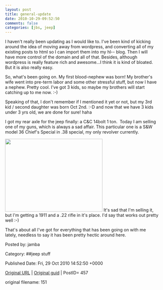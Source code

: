 ```yaml
---
layout: post
title: general-update
date: 2010-10-29-09:52:50
comments: false
categories: [jbs, jeep]
---
```


I haven't really been updating as I would like to.  I've been kind of kicking around the idea of moving away from wordpress, and converting all of my existing posts to html so I can import them into my hl-- blog.  Then I will have more control of the domain and all of that. Besides, although wordpress is really feature rich and awesome...I think it is kind of bloated.  But it is also really easy.

 So, what's been going on.  <!--more-->
My first blood-nephew was born!  My brother's wife went into pre-term labor and some other stressful stuff, but now I have a nephew. Pretty cool.  I've got 3 kids, so maybe my brothers will start catching up to me now.  :-)

 Speaking of that, I don't remember if I mentioned it yet or not, but my 3rd kid / second daughter was born Oct 2nd.  :-D  and now that we have 3 kids under 3 yrs old, we are done for sure!  haha

 I got my rear axle for the jeep finally:  a C&amp;C 14bolt 1 ton. <a href="http://lh5.ggpht.com/_d4xnJM_h7n4/TLoI7nXE6HI/AAAAAAAAAZY/Fa2QEOAAahs/s640/IMG_20101016_140251.jpg"><img title="C&amp;C 14 bolt" src="http://lh5.ggpht.com/_d4xnJM_h7n4/TLoI7nXE6HI/AAAAAAAAAZY/Fa2QEOAAahs/s420/IMG_20101016_140251.jpg" alt="" /></a>
Today I am selling one of my guns, which is always a sad affair.  This particular one is a S&amp;W model 36 Chief's Special in .38 special, my only revolver currently.

 <a href="http://lh5.ggpht.com/_d4xnJM_h7n4/TL7iN9xbhlI/AAAAAAAAAbs/tFlvrqFrxtc/s640/IMG_20101020_074209.jpg"><img class="alignnone" title="Model 36 Chief's Special" src="http://lh5.ggpht.com/_d4xnJM_h7n4/TL7iN9xbhlI/AAAAAAAAAbs/tFlvrqFrxtc/s320/IMG_20101020_074209.jpg" alt="" width="320" height="239" /></a>
It's sad that I'm selling it, but I'm getting a 1911 and a .22 rifle in it's place. I'd say that works out pretty well :-)

 That's about all I've got for everything that has been going on with me lately, needless to say it has been pretty hectic around here.

 

Posted by: jamba

Category: ##jeep stuff 


Published Date: Fri, 29 Oct 2010 14:52:50 +0000 

<a href="http://factorq.net/2010/10/29/general-update/">Original URL</a> | <a href="http://factorq.net/?p=457">Original guid</a> | PostID= 457

 original filename: 151